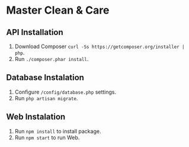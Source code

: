 # Master Clean & Care

## API Installation

1. Download Composer `curl -Ss https://getcomposer.org/installer | php`.
2. Run `./composer.phar install`.

## Database Instalation

1. Configure `/config/database.php` settings.
2. Run `php artisan migrate`.

## Web Instalation

1. Run `npm install` to install package.
2. Run `npm start` to run Web.